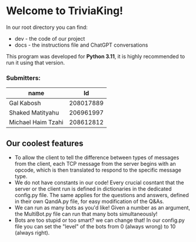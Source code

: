 # Welcome to TriviaKing!

In our root directory you can find:

 - dev - the code of our project
 - docs - the instructions file and ChatGPT conversations

This program was developed for **Python 3.11**, it is highly recommended to run it using that version.

### Submitters:
| name                | Id        |
|---------------------|-----------|
| Gal Kabosh          | 208017889 |
| Shaked Matityahu    | 206961997 |
| Michael Haim Tzahi  | 208612812 |

## Our coolest features
 - To allow the client to tell the difference between types of messages from the client, each TCP message from the server begins with an opcode, which is then translated to respond to the specific message type.
 - We do not have constants in our code! Every crucial cosntant that the server or the client run is defined in dictionaries in the dedicated config.py file. The same applies for the questions and answers, defined in their own QandA.py file, for easy modification of the Q&As.
 - We can run as many bots as you'd like! Given a number as an argument, the MultiBot.py file can run that many bots simultaneously!
 - Bots are too stupid or too smart? we can change that! In our config.py file you can set the "level" of the bots from 0 (always wrong) to 10 (always right).
